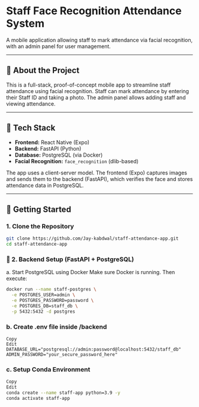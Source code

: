 # Staff Face Recognition Attendance System

A mobile application allowing staff to mark attendance via facial recognition, with an admin panel for user management.

---

## 📱 About the Project

This is a full-stack, proof-of-concept mobile app to streamline staff attendance using facial recognition. Staff can mark attendance by entering their Staff ID and taking a photo. The admin panel allows adding staff and viewing attendance.

---

## 🔧 Tech Stack

- **Frontend:** React Native (Expo)
- **Backend:** FastAPI (Python)
- **Database:** PostgreSQL (via Docker)
- **Facial Recognition:** `face_recognition` (dlib-based)

The app uses a client-server model. The frontend (Expo) captures images and sends them to the backend (FastAPI), which verifies the face and stores attendance data in PostgreSQL.

---

## 🚀 Getting Started

### 1. Clone the Repository

```bash
git clone https://github.com/Jay-kabdwal/staff-attendance-app.git
cd staff-attendance-app
```

### 🐍 2. Backend Setup (FastAPI + PostgreSQL)
a. Start PostgreSQL using Docker
Make sure Docker is running. Then execute:

```bash
docker run --name staff-postgres \
  -e POSTGRES_USER=admin \
  -e POSTGRES_PASSWORD=password \
  -e POSTGRES_DB=staff_db \
  -p 5432:5432 -d postgres
```

### b. Create .env file inside /backend

```env
Copy
Edit
DATABASE_URL="postgresql://admin:password@localhost:5432/staff_db"
ADMIN_PASSWORD="your_secure_password_here"
```

### c. Setup Conda Environment
```bash
Copy
Edit
conda create --name staff-app python=3.9 -y
conda activate staff-app
```